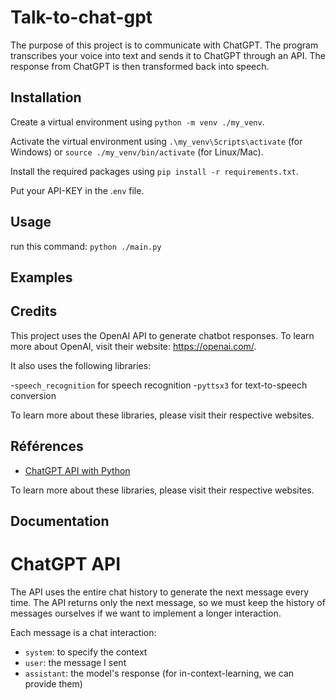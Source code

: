 # Talk-to-chat-gpt

The purpose of this project is to communicate with ChatGPT. The program transcribes your voice into text and sends it to ChatGPT through an API. The response from ChatGPT is then transformed back into speech.

## Installation

Create a virtual environment using `python -m venv ./my_venv`.

Activate the virtual environment using `.\my_venv\Scripts\activate` (for Windows) or `source ./my_venv/bin/activate` (for Linux/Mac).

Install the required packages using `pip install -r requirements.txt`.

Put your API-KEY in the .`env` file.

## Usage

run this command: `python ./main.py`

## Examples


## Credits

This project uses the OpenAI API to generate chatbot responses. To learn more about OpenAI, visit their website: https://openai.com/.

It also uses the following libraries:

  -`speech_recognition` for speech recognition
  -`pyttsx3` for text-to-speech conversion

To learn more about these libraries, please visit their respective websites.

## Références

- [ChatGPT API with Python](https://www.mikulskibartosz.name/chatgpt-api-with-python/)


To learn more about these libraries, please visit their respective websites.

## Documentation

# ChatGPT API
The API uses the entire chat history to generate the next message every time. The API returns only the next message, so we must keep the history of messages ourselves if we want to implement a longer interaction.

Each message is a chat interaction:
  - `system`: to specify the context
  - `user`: the message I sent
  - `assistant`: the model's response (for in-context-learning, we can provide them)
